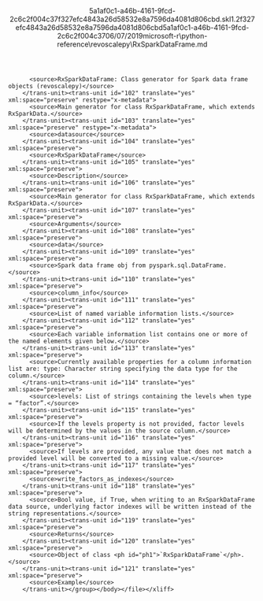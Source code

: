 <?xml version="1.0"?><xliff version="1.2" xmlns="urn:oasis:names:tc:xliff:document:1.2" xmlns:xsi="http://www.w3.org/2001/XMLSchema-instance" xsi:schemaLocation="urn:oasis:names:tc:xliff:document:1.2 xliff-core-1.2-transitional.xsd"><file datatype="xml" original="RxSparkDataFrame.md" source-language="en-US" target-language="en-US"><header><tool tool-id="mdxliff" tool-name="mdxliff" tool-version="1.0-4e81c41" tool-company="Microsoft" /><xliffext:skl_file_name xmlns:xliffext="urn:microsoft:content:schema:xliffextensions">5a1af0c1-a46b-4161-9fcd-2c6c2f004c37f327efc4843a26d58532e8a7596da4081d806cbd.skl</xliffext:skl_file_name><xliffext:version xmlns:xliffext="urn:microsoft:content:schema:xliffextensions">1.2</xliffext:version><xliffext:ms.openlocfilehash xmlns:xliffext="urn:microsoft:content:schema:xliffextensions">f327efc4843a26d58532e8a7596da4081d806cbd</xliffext:ms.openlocfilehash><xliffext:ms.sourcegitcommit xmlns:xliffext="urn:microsoft:content:schema:xliffextensions">5a1af0c1-a46b-4161-9fcd-2c6c2f004c37</xliffext:ms.sourcegitcommit><xliffext:ms.lasthandoff xmlns:xliffext="urn:microsoft:content:schema:xliffextensions">06/07/2019</xliffext:ms.lasthandoff><xliffext:ms.openlocfilepath xmlns:xliffext="urn:microsoft:content:schema:xliffextensions">microsoft-r\python-reference\revoscalepy\RxSparkDataFrame.md</xliffext:ms.openlocfilepath></header><body><group id="content" extype="content"><trans-unit id="101" translate="yes" xml:space="preserve" restype="x-metadata">
          <source>RxSparkDataFrame: Class generator for Spark data frame objects (revoscalepy)</source>
        </trans-unit><trans-unit id="102" translate="yes" xml:space="preserve" restype="x-metadata">
          <source>Main generator for class RxSparkDataFrame, which extends RxSparkData.</source>
        </trans-unit><trans-unit id="103" translate="yes" xml:space="preserve" restype="x-metadata">
          <source>datasource</source>
        </trans-unit><trans-unit id="104" translate="yes" xml:space="preserve">
          <source>RxSparkDataFrame</source>
        </trans-unit><trans-unit id="105" translate="yes" xml:space="preserve">
          <source>Description</source>
        </trans-unit><trans-unit id="106" translate="yes" xml:space="preserve">
          <source>Main generator for class RxSparkDataFrame, which extends RxSparkData.</source>
        </trans-unit><trans-unit id="107" translate="yes" xml:space="preserve">
          <source>Arguments</source>
        </trans-unit><trans-unit id="108" translate="yes" xml:space="preserve">
          <source>data</source>
        </trans-unit><trans-unit id="109" translate="yes" xml:space="preserve">
          <source>Spark data frame obj from pyspark.sql.DataFrame.</source>
        </trans-unit><trans-unit id="110" translate="yes" xml:space="preserve">
          <source>column_info</source>
        </trans-unit><trans-unit id="111" translate="yes" xml:space="preserve">
          <source>List of named variable information lists.</source>
        </trans-unit><trans-unit id="112" translate="yes" xml:space="preserve">
          <source>Each variable information list contains one or more of the named elements given below.</source>
        </trans-unit><trans-unit id="113" translate="yes" xml:space="preserve">
          <source>Currently available properties for a column information list are: type: Character string specifying the data type for the column.</source>
        </trans-unit><trans-unit id="114" translate="yes" xml:space="preserve">
          <source>levels: List of strings containing the levels when type = “factor”.</source>
        </trans-unit><trans-unit id="115" translate="yes" xml:space="preserve">
          <source>If the levels property is not provided, factor levels will be determined by the values in the source column.</source>
        </trans-unit><trans-unit id="116" translate="yes" xml:space="preserve">
          <source>If levels are provided, any value that does not match a provided level will be converted to a missing value.</source>
        </trans-unit><trans-unit id="117" translate="yes" xml:space="preserve">
          <source>write_factors_as_indexes</source>
        </trans-unit><trans-unit id="118" translate="yes" xml:space="preserve">
          <source>Bool value, if True, when writing to an RxSparkDataFrame data source, underlying factor indexes will be written instead of the string representations.</source>
        </trans-unit><trans-unit id="119" translate="yes" xml:space="preserve">
          <source>Returns</source>
        </trans-unit><trans-unit id="120" translate="yes" xml:space="preserve">
          <source>Object of class <ph id="ph1">`RxSparkDataFrame`</ph>.</source>
        </trans-unit><trans-unit id="121" translate="yes" xml:space="preserve">
          <source>Example</source>
        </trans-unit></group></body></file></xliff>